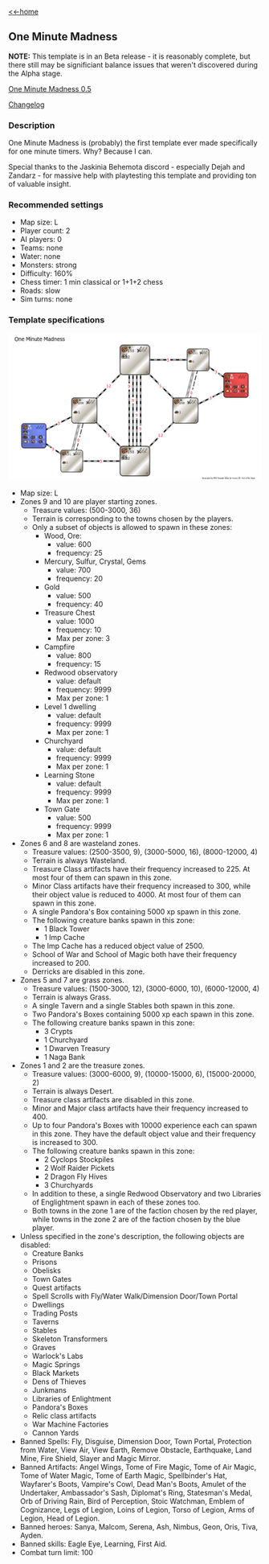 [<<-home](../..)

## One Minute Madness

**NOTE:** This template is in an Beta release - it is reasonably complete, but there still may be significiant balance issues that weren't discovered during the Alpha stage.

[One Minute Madness 0.5](./One%20Minute%20Madness%200.5.zip)

[Changelog](changelog.html)

### Description
One Minute Madness is (probably) the first template ever made specifically for one minute timers. Why? Because I can.

Special thanks to the Jaskinia Behemota discord - especially Dejah and Zandarz - for massive help with playtesting this template and providing ton of valuable insight.

### Recommended settings
* Map size: L
* Player count: 2
* AI players: 0
* Teams: none
* Water: none
* Monsters: strong
* Difficulty: 160%
* Chess timer: 1 min classical or 1+1+2 chess
* Roads: slow
* Sim turns: none

### Template specifications

![](graph.png)

* Map size: L
* Zones 9 and 10 are player starting zones.
    * Treasure values: (500-3000, 36)
    * Terrain is corresponding to the towns chosen by the players.
     * Only a subset of objects is allowed to spawn in these zones:
        * Wood, Ore:
            * value: 600
            * frequency: 25
        * Mercury, Sulfur, Crystal, Gems
            * value: 700
            * frequency: 20
        * Gold
            * value: 500
            * frequency: 40
        * Treasure Chest
            * value: 1000
            * frequency: 10
            * Max per zone: 3
        * Campfire
            * value: 800
            * frequency: 15
        * Redwood observatory
            * value: default
            * frequency: 9999
            * Max per zone: 1
        * Level 1 dwelling
            * value: default
            * frequency: 9999
            * Max per zone: 1
        * Churchyard
            * value: default
            * frequency: 9999
            * Max per zone: 1
        * Learning Stone
            * value: default
            * frequency: 9999
            * Max per zone: 1
        * Town Gate
            * value: 500
            * frequency: 9999
            * Max per zone: 1
* Zones 6 and 8 are wasteland zones.
    * Treasure values: (2500-3500, 9), (3000-5000, 16), (8000-12000, 4)
    * Terrain is always Wasteland.
    * Treasure Class artifacts have their frequency increased to 225. At most four of them can spawn in this zone.
    * Minor Class artifacts have their frequency increased to 300, while their object value is reduced to 4000. At most four of them can spawn in this zone.
    * A single Pandora's Box containing 5000 xp spawn in this zone.
    * The following creature banks spawn in this zone:
        * 1 Black Tower
        * 1 Imp Cache
    * The Imp Cache has a reduced object value of 2500.
    * School of War and School of Magic both have their frequency increased to 200.
    * Derricks are disabled in this zone.
* Zones 5 and 7 are grass zones.
    * Treasure values: (1500-3000, 12), (3000-6000, 10), (6000-12000, 4)
    * Terrain is always Grass.
    * A single Tavern and a single Stables both spawn in this zone.
    * Two Pandora's Boxes containing 5000 xp each spawn in this zone.
    * The following creature banks spawn in this zone:
        * 3 Crypts
        * 1 Churchyard
        * 1 Dwarven Treasury
        * 1 Naga Bank
* Zones 1 and 2 are the treasure zones.
    * Treasure values: (3000-6000, 9), (10000-15000, 6), (15000-20000, 2)
    * Terrain is always Desert.
    * Treasure class artifacts are disabled in this zone.
    * Minor and Major class artifacts have their frequency increased to 400.
    * Up to four Pandora's Boxes with 10000 experience each can spawn in this zone. They have the default object value and their frequency is increased to 300.
    * The following creature banks spawn in this zone:
        * 2 Cyclops Stockpiles
        * 2 Wolf Raider Pickets
        * 2 Dragon Fly Hives
        * 3 Churchyards
    * In addition to these, a single Redwood Observatory and two Libraries of Englightment spawn in each of these zones too.
    * Both towns in the zone 1 are of the faction chosen by the red player, while towns in the zone 2 are of the faction chosen by the blue player.
* Unless specified in the zone's description, the following objects are disabled:
    * Creature Banks
    * Prisons
    * Obelisks
    * Town Gates
    * Quest artifacts
    * Spell Scrolls with Fly/Water Walk/Dimension Door/Town Portal
    * Dwellings
    * Trading Posts
    * Taverns
    * Stables
    * Skeleton Transformers
    * Graves
    * Warlock's Labs
    * Magic Springs
    * Black Markets
    * Dens of Thieves
    * Junkmans
    * Libraries of Enlightment
    * Pandora's Boxes
    * Relic class artifacts
    * War Machine Factories
    * Cannon Yards
* Banned Spells: Fly, Disguise, Dimension Door, Town Portal, Protection from Water, View Air, View Earth, Remove Obstacle, Earthquake, Land Mine, Fire Shield, Slayer and Magic Mirror.
* Banned Artifacts: Angel Wings, Tome of Fire Magic, Tome of Air Magic, Tome of Water Magic, Tome of Earth Magic, Spellbinder's Hat, Wayfarer's Boots, Vampire's Cowl, Dead Man's Boots, Amulet of the Undertaker, Ambassador's Sash, Diplomat's Ring, Statesman's Medal, Orb of Driving Rain, Bird of Perception, Stoic Watchman, Emblem of Cognizance, Legs of Legion, Loins of Legion, Torso of Legion, Arms of Legion, Head of Legion.
* Banned heroes: Sanya, Malcom, Serena, Ash, Nimbus, Geon, Oris, Tiva, Ayden.
* Banned skills: Eagle Eye, Learning, First Aid.
* Combat turn limit: 100

